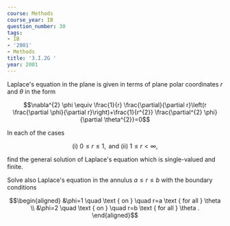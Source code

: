 ```yaml
---
course: Methods
course_year: IB
question_number: 30
tags:
- IB
- '2001'
- Methods
title: '3.I.2G '
year: 2001
---
```



Laplace's equation in the plane is given in terms of plane polar coordinates $r$ and $\theta$ in the form

$$\nabla^{2} \phi \equiv \frac{1}{r} \frac{\partial}{\partial r}\left(r \frac{\partial \phi}{\partial r}\right)+\frac{1}{r^{2}} \frac{\partial^{2} \phi}{\partial \theta^{2}}=0$$

In each of the cases

$$\text { (i) } 0 \leqslant r \leqslant 1, \text { and (ii) } 1 \leqslant r<\infty \text {, }$$

find the general solution of Laplace's equation which is single-valued and finite.

Solve also Laplace's equation in the annulus $a \leqslant r \leqslant b$ with the boundary conditions

$$\begin{aligned}
&\phi=1 \quad \text { on } \quad r=a \text { for all } \theta \\
&\phi=2 \quad \text { on } \quad r=b \text { for all } \theta .
\end{aligned}$$